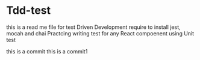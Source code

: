 # Tdd-test
this is a read me file for test Driven Development
require to install jest, mocah and chai
Practcing writing test for any React compoenent using Unit test  


this is a commit
this is a commit1